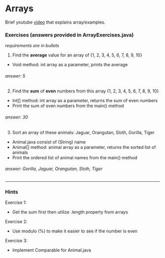 # Arrays

Brief youtube [video](https://youtu.be/iUcgZpt0Bv4) that explains array/examples.

### Exercises (answers provided in ArrayExercises.java)

*requirements are in bullets*

1. Find the **average** value for an array of {1, 2, 3, 4, 5, 6, 7, 8, 9, 10}
  * Void method: int array as a parameter, prints the average

###### answer: 5

2. Find the **sum** of **even** numbers from this array {1, 2, 3, 4, 5, 6, 7, 8, 9, 10}
  * Int[] method: int array as a parameter, returns the sum of even numbers
  * Print the sum of even numbers from the main() method

###### answer: 30

3. Sort an array of these animals: Jaguar, Orangutan, Sloth, Gorilla, Tiger
  * Animal.java consist of (String) name
  * Animal[] method: animal array as a parameter, returns the sorted list of animals
  * Print the ordered list of animal names from the main() method

###### answer: Gorilla, Jaguar, Orangutan, Sloth, Tiger

***

### Hints

Exercise 1:

  * Get the sum first then utilize .length property from arrays

Exercise 2:

  * Use modulo (%) to make it easier to see if the number is even

Exercise 3:

  * Implement Comparable for Animal.java
